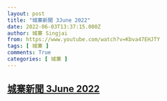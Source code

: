 ```yaml
---
layout: post
title: "城寨新聞 3June 2022"
date: 2022-06-03T13:37:15.000Z
author: 城寨 Singjai
from: https://www.youtube.com/watch?v=Kbva47EHJTY
tags: [ 城寨 ]
comments: True
categories: [ 城寨 ]
---
```

<!--1654263435000-->
[城寨新聞 3June 2022](https://www.youtube.com/watch?v=Kbva47EHJTY)
------

<div>

</div>
